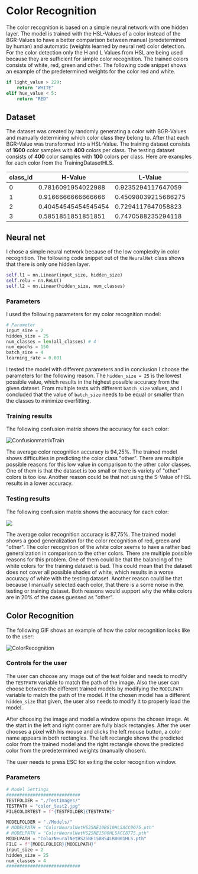 # Color Recognition

The color recognition is based on a simple neural network with one hidden layer. The model is trained with the HSL-Values of a color instead of the BGR-Values to have a better comparison between manual (predetermined by human) and automatic (weights learned by neural net) color detection. For the color detection only the H and L Values from HSL are being used because they are sufficient for simple color recognition. The trained colors consists of white, red, green and other. The following code snippet shows an example of the predetermined weights for the color red and white.

```python
if light_value > 229:
    return "WHITE"
elif hue_value < 5:
    return "RED"
```

## Dataset

The dataset was created by randomly generating a color with BGR-Values and manually determining which color class they belong to. After that each BGR-Value was transformed into a HSL-Value. The training dataset consists of **1600** color samples with **400** colors per class. The testing dataset consists of **400** color samples with **100** colors per class. Here are examples for each color from the TrainingDatasetHLS.

| class_id | H-Value             | L-Value             |
| -------- | ------------------- | ------------------- |
| 0        | 0.7816091954022988  | 0.9235294117647059  |
| 1        | 0.9166666666666666  | 0.45098039215686275 |
| 2        | 0.40454545454545454 | 0.7294117647058823  |
| 3        | 0.5851851851851851  | 0.7470588235294118  |

## Neural net

I chose a simple neural network because of the low complexity in color recognition. The following code snippet out of the `NeuralNet` class shows that there is only one hidden layer.

```python
self.l1 = nn.Linear(input_size, hidden_size)
self.relu = nn.ReLU()
self.l2 = nn.Linear(hidden_size, num_classes)
```

### Parameters

I used the following parameters for my color recognition model:

```python
# Parameter
input_size = 2
hidden_size = 25
num_classes = len(all_classes) # 4
num_epochs = 150
batch_size = 4
learning_rate = 0.001
```

I tested the model with different parameters and in conclusion I choose the parameters for the following reason. The `hidden_size = 25` is the lowest possible value, which results in the highest possible accuracy from the given dataset. From multiple tests with different `batch_size` values, and I concluded that the value of `batch_size` needs to be equal or smaller than the classes to minimize overfitting. 

### Training results

The following confusion matrix shows the accuracy for each color:

![ConfusionmatrixTrain](U:\Studium\5.Semester\Informatikprojekt\Informatikprojekt\ColorRecognition\Images\ConfusionmatrixTrain.png)

The average color recognition accuracy is 94,25%. The trained model shows difficulties in predicting the color class "other". There are multiple possible reasons for this low value in comparison to the other color classes. One of them is that the dataset is too small or there is variety of "other" colors is too low. Another reason could be that not using the S-Value of HSL results in a lower accuracy.

### Testing results

The following confusion matrix shows the accuracy for each color:

![](U:\Studium\5.Semester\Informatikprojekt\Informatikprojekt\ColorRecognition\Images\ConfusionmatrixTest.png)

The average color recognition accuracy is 87,75%. The trained model shows a good generalization for the color recognition of red, green and "other". The color recognition of the white color seems to have a rather bad generalization in comparison to the other colors. There are multiple possible reasons for this problem. One of them could be that the balancing of the white colors for the training dataset is bad. This could mean that the dataset does not cover all possible shades of white, which results in a worse accuracy of white with the testing dataset. Another reason could be that because I manually selected each color, that there is a some noise in the testing or training dataset. Both reasons would support why the white colors are in 20% of the cases guessed as "other". 

## Color Recognition

The following GIF shows an example of how the color recognition looks like to the user:

![ColorRecognition](U:\Studium\5.Semester\Informatikprojekt\Informatikprojekt\ColorRecognition\Images\ColorRecognition.gif)

### Controls for the user

The user can choose any image out of the test folder and needs to modify the `TESTPATH` variable to match the path of the image. Also the user can choose between the different trained models by modifying the `MODELPATH` variable to match the path of the model. If the chosen model has a different `hidden_size` that given, the user also needs to modify it to properly load the model.

After choosing the image and model a window opens the chosen image. At the start in the left and right corner are fully black rectangles. After the user chooses a pixel with his mouse and clicks the left mouse button, a color name appears in both rectangles. The left rectangle shows the predicted color from the trained model and the right rectangle shows the predicted color from the predetermined weights (manually chosen).

The user needs to press ESC for exiting the color recognition window.

### Parameters

```python
# Model Settings
############################
TESTFOLDER = "./TestImages/"
TESTPATH = "color_test2.jpg"
FILECOLORTEST = f"{TESTFOLDER}{TESTPATH}"

MODELFOLDER = "./Models/"
# MODELPATH = "ColorNeuralNetHS25NE10BS10HLSACC9075.pth"
# MODELPATH = "ColorNeuralNetHS25NE1500HLSACC8775.pth"
MODELPATH = "ColorNeuralNetHS25NE150BS4LR0001HLS.pth"
FILE = f"{MODELFOLDER}{MODELPATH}"
input_size = 2
hidden_size = 25
num_classes = 4
############################
```